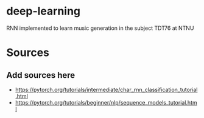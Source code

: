 # deep-learning
RNN implemented to learn music generation in the subject TDT76 at NTNU

# Sources
## Add sources here
* https://pytorch.org/tutorials/intermediate/char_rnn_classification_tutorial.html
* https://pytorch.org/tutorials/beginner/nlp/sequence_models_tutorial.html
